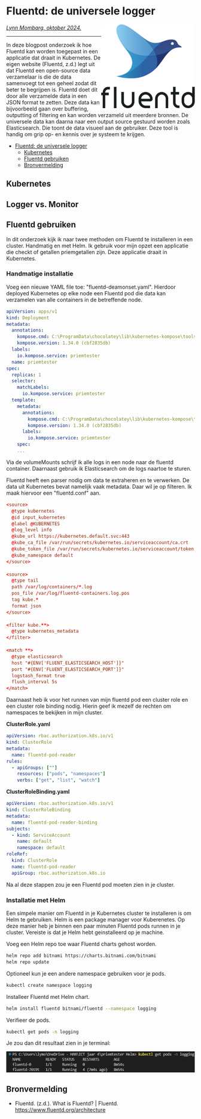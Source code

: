 # Fluentd: de universele logger

<img src="plaatjes/logo.png" width="250" align="right" alt="mdbook logo om weg te halen" title="maar vergeet de alt tekst niet">

*[Lynn Mombarg, oktober 2024.](https://github.com/hanaim-devops/LynnMombarg)*
<hr/>

In deze blogpost onderzoek ik hoe Fluentd kan worden toegepast in een applicatie dat draait in Kubernetes. De eigen website (Fluentd, z.d.) legt uit dat Fluentd een open-source data verzamelaar is die de data samenvoegt tot een geheel zodat dit beter te begrijpen is. Fluentd doet dit door alle verzamelde data in een JSON format te zetten. Deze data kan bijvoorbeeld gaan over buffering, outputting of filtering en kan worden verzameld uit meerdere bronnen. De universele data kan daarna naar een output source gestuurd worden zoals Elasticsearch. Die toont de data visueel aan de gebruiker. Deze tool is handig om grip op- en kennis over je systeem te krijgen.
<!-- TOC -->

- [Fluentd: de universele logger](#fluentd-de-universele-logger)
    - [Kubernetes](#kubernetes)
    - [Fluentd gebruiken](#fluentd-gebruiken)
    - [Bronvermelding](#bronvermelding)

<!-- /TOC -->

## Kubernetes

## Logger vs. Monitor

## Fluentd gebruiken

In dit onderzoek kijk ik naar twee methoden om Fluentd te installeren in een cluster. Handmatig en met Helm. Ik gebruik voor mijn opzet een applicatie die checkt of getallen priemgetallen zijn. Deze applicatie draait in Kubernetes.

### Handmatige installatie

Voeg een nieuwe YAML file toe: "fluentd-deamonset.yaml". Hierdoor deployed Kubernetes op elke node een Fluentd pod die data kan verzamelen van alle containers in de betreffende node.

```yaml
apiVersion: apps/v1
kind: Deployment
metadata:
  annotations:
    kompose.cmd: C:\ProgramData\chocolatey\lib\kubernetes-kompose\tools\kompose.exe convert
    kompose.version: 1.34.0 (cbf2835db)
  labels:
    io.kompose.service: priemtester
  name: priemtester
spec:
  replicas: 1
  selector:
    matchLabels:
      io.kompose.service: priemtester
  template:
    metadata:
      annotations:
        kompose.cmd: C:\ProgramData\chocolatey\lib\kubernetes-kompose\tools\kompose.exe convert
        kompose.version: 1.34.0 (cbf2835db)
      labels:
        io.kompose.service: priemtester
    spec:
    ...
```

Via de volumeMounts schrijf ik alle logs in een node naar de fluentd container. Daarnaast gebruik ik Elasticsearch om de logs naartoe te sturen.

Fluentd heeft een parser nodig om data te extraheren en te verwerken. De data uit Kubernetes bevat namelijk vaak metadata. Daar wil je op filteren. Ik maak hiervoor een "fluentd.conf" aan.

```conf
<source>
  @type kubernetes
  @id input_kubernetes
  @label @KUBERNETES
  @log_level info
  @kube_url https://kubernetes.default.svc:443
  @kube_ca_file /var/run/secrets/kubernetes.io/serviceaccount/ca.crt
  @kube_token_file /var/run/secrets/kubernetes.io/serviceaccount/token
  @kube_namespace default
</source>

<source>
  @type tail
  path /var/log/containers/*.log
  pos_file /var/log/fluentd-containers.log.pos
  tag kube.*
  format json
</source>

<filter kube.**>
  @type kubernetes_metadata
</filter>

<match **>
  @type elasticsearch
  host "#{ENV['FLUENT_ELASTICSEARCH_HOST']}"
  port "#{ENV['FLUENT_ELASTICSEARCH_PORT']}"
  logstash_format true
  flush_interval 5s
</match>
```

Daarnaast heb ik voor het runnen van mijn fluentd pod een cluster role en een cluster role binding nodig. Hierin geef ik mezelf de rechten om namespaces te bekijken in mijn cluster.

**ClusterRole.yaml**

```yaml
apiVersion: rbac.authorization.k8s.io/v1
kind: ClusterRole
metadata:
  name: fluentd-pod-reader
rules:
  - apiGroups: [""]
    resources: ["pods", "namespaces"]
    verbs: ["get", "list", "watch"]
```

**ClusterRoleBinding.yaml**

```yaml
apiVersion: rbac.authorization.k8s.io/v1
kind: ClusterRoleBinding
metadata:
  name: fluentd-pod-reader-binding
subjects:
  - kind: ServiceAccount
    name: default
    namespace: default
roleRef:
  kind: ClusterRole
  name: fluentd-pod-reader
  apiGroup: rbac.authorization.k8s.io
```

Na al deze stappen zou je een Fluentd pod moeten zien in je cluster.

### Installatie met Helm

Een simpele manier om Fluentd in je Kubernetes cluster te installeren is om Helm te gebruiken. Helm is een package manager voor Kuberenetes. Op deze manier heb je binnen een paar minuten Fluentd pods runnen in je cluster. Vereiste is dat je Helm hebt geinstalleerd op je machine.

Voeg een Helm repo toe waar Fluentd charts gehost worden.

```bash
helm repo add bitnami https://charts.bitnami.com/bitnami
helm repo update
```

Optioneel kun je een andere namespace gebruiken voor je pods.

```bash
kubectl create namespace logging
```

Installeer Fluentd met Helm chart.

```bash
helm install fluentd bitnami/fluentd --namespace logging
```

Verifieer de pods.

```bash
kubectl get pods -n logging
```

Je zou dan dit resultaat zien in je terminal:<br>

<img src="plaatjes/logging-pods.png" alt="mdbook logo om weg te halen" title="maar vergeet de alt tekst niet">

## Bronvermelding

- Fluentd. (z.d.). What is Fluentd? | Fluentd. <https://www.fluentd.org/architecture>